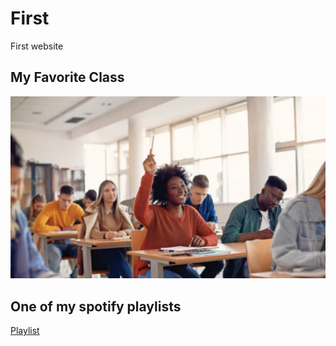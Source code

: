 # First
First website 

## My Favorite Class
![screenshot](pic.png)

## One of my spotify playlists
[Playlist](https://open.spotify.com/playlist/5OEt7cshL4KKiXv9M9k6z1?si=03628643ac004a85&nd=1&dlsi=7337c8e9316c4488)




